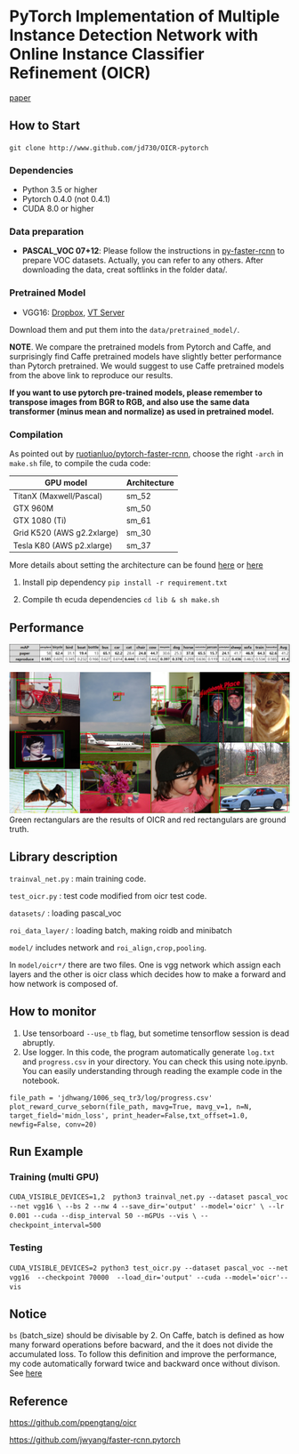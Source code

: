 # PyTorch Implementation of Multiple Instance Detection Network with Online Instance Classifier Refinement (OICR)

[paper](https://arxiv.org/abs/1704.00138)

## How to Start

`git clone http://www.github.com/jd730/OICR-pytorch`

### Dependencies

 * Python 3.5 or higher
* Pytorch 0.4.0 (not 0.4.1)
* CUDA 8.0 or higher 

### Data preparation

* **PASCAL_VOC 07+12**: Please follow the instructions in [py-faster-rcnn](https://github.com/rbgirshick/py-faster-rcnn#beyond-the-demo-installation-for-training-and-testing-models) to prepare VOC datasets. Actually, you can refer to any others. After downloading the data, creat softlinks in the folder data/.

### Pretrained Model

* VGG16: [Dropbox](https://www.dropbox.com/s/s3brpk0bdq60nyb/vgg16_caffe.pth?dl=0), [VT Server](https://filebox.ece.vt.edu/~jw2yang/faster-rcnn/pretrained-base-models/vgg16_caffe.pth)

Download them and put them into the `data/pretrained_model/`.

**NOTE**. We compare the pretrained models from Pytorch and Caffe, and surprisingly find Caffe pretrained models have slightly better performance than Pytorch pretrained. We would suggest to use Caffe pretrained models from the above link to reproduce our results.

**If you want to use pytorch pre-trained models, please remember to transpose images from BGR to RGB, and also use the same data transformer (minus mean and normalize) as used in pretrained model.**

### Compilation

As pointed out by [ruotianluo/pytorch-faster-rcnn](https://github.com/ruotianluo/pytorch-faster-rcnn), choose the right `-arch` in `make.sh` file, to compile the cuda code:

  | GPU model  | Architecture |
  | ------------- | ------------- |
  | TitanX (Maxwell/Pascal) | sm_52 |
  | GTX 960M | sm_50 |
  | GTX 1080 (Ti) | sm_61 |
  | Grid K520 (AWS g2.2xlarge) | sm_30 |
  | Tesla K80 (AWS p2.xlarge) | sm_37 |

More details about setting the architecture can be found [here](https://developer.nvidia.com/cuda-gpus) or [here](http://arnon.dk/matching-sm-architectures-arch-and-gencode-for-various-nvidia-cards/)

1. Install pip dependency
`pip install -r requirement.txt` 

2. Compile th ecuda dependencies
`cd lib & sh make.sh`

## Performance

![test score](assets/table.png)

![qualitative result](assets/qual.png)
Green rectangulars are the results of OICR and red rectangulars are ground truth.



## Library description
`trainval_net.py` : main training code.

`test_oicr.py` : test code modified from oicr test code.

`datasets/` : loading pascal_voc

`roi_data_layer/` : loading batch, making roidb and minibatch

`model/` includes network and `roi_align,crop,pooling`.

In `model/oicr*/` there are two files. One is vgg network which assign each layers and the other is oicr class which decides how to make a forward and how network is composed of.

## How to monitor
1. Use tensorboard `--use_tb` flag, but sometime tensorflow session is dead abruptly.
2. Use logger. In this code, the program automatically generate `log.txt` and `progress.csv` in your directory. You can check this using note.ipynb. You can easily understanding through reading the example code in the notebook.

```
file_path = 'jdhwang/1006_seq_tr3/log/progress.csv'
plot_reward_curve_seborn(file_path, mavg=True, mavg_v=1, n=N, target_field='midn_loss', print_header=False,txt_offset=1.0, newfig=False, conv=20)
```


## Run Example
### Training (multi GPU)
`CUDA_VISIBLE_DEVICES=1,2  python3 trainval_net.py --dataset pascal_voc --net vgg16 \
          --bs 2 --nw 4 --save_dir='output' --model='oicr' \
           --lr 0.001 --cuda --disp_interval 50 --mGPUs --vis \
           --checkpoint_interval=500`

### Testing 
`CUDA_VISIBLE_DEVICES=2 python3 test_oicr.py --dataset pascal_voc --net vgg16  --checkpoint 70000  --load_dir='output' --cuda --model='oicr'--vis`

## Notice
`bs` (batch_size) should be divisable by 2. On Caffe, batch is defined as how many forward operations before bacward, and the it does not divide the accumulated loss. To follow this definition and improve the performance, my code automatically forward twice and backward once without divison. See [here](https://github.com/jd730/OICR-pytorch/blob/54921e5c6f88dba7027a7b13b26ffe4adc4aec66/trainval_net.py#L404)


## Reference
https://github.com/ppengtang/oicr

https://github.com/jwyang/faster-rcnn.pytorch
